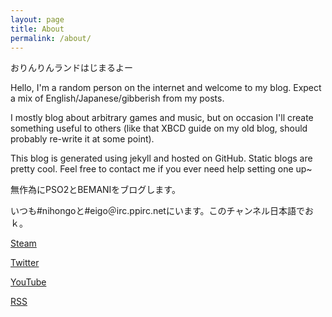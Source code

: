```yaml
---
layout: page
title: About
permalink: /about/
---
```


おりんりんランドはじまるよー

Hello, I'm a random person on the internet and welcome to my blog.  Expect a mix of English/Japanese/gibberish from my posts.

I mostly blog about arbitrary games and music, but on occasion I'll create something useful to others (like that XBCD guide on my old blog, should probably re-write it at some point).

This blog is generated using jekyll and hosted on GitHub.  Static blogs are pretty cool.  Feel free to contact me if you ever need help setting one up~

無作為にPSO2とBEMANIをブログします。

いつも#nihongoと#eigo＠irc.ppirc.netにいます。このチャンネル日本語でおｋ。

[Steam](http://steamcommunity.com/id/SupremeBogus)

[Twitter](https://twitter.com/SupremeBogus)

[YouTube](https://www.youtube.com/user/NeuBogus)

[RSS]({{"/feed.xml"|prepend:site.baseurl}})
